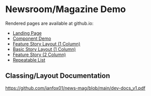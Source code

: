 # Newsroom/Magazine Demo

Rendered pages are available at github.io:
* <a href="https://ianfox01.github.io/news-mag/mockups/landing-content.html" target="_blank">Landing Page</a>
* <a href="https://ianfox01.github.io/news-mag/mockups/kitchen-sink.html" target="_blank">Component Demo</a>
* <a href="https://ianfox01.github.io/news-mag/mockups/1-col-feature.html" target="_blank">Feature Story Layout (1 Column)</a>
* <a href="https://ianfox01.github.io/news-mag/mockups/1-col-story.html" target="_blank">Basic Story Layout (1 Column)</a>
* <a href="https://ianfox01.github.io/news-mag/mockups/2-col-feature.html" target="_blank">Feature Story (2 Column)</a>
* <a href="https://ianfox01.github.io/news-mag/mockups/repeatable-list-variants.html" target="_blank">Repeatable List</a>

## Classing/Layout Documentation
https://github.com/ianfox01/news-mag/blob/main/dev-docs_v1.pdf
